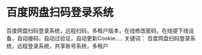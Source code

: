 # 百度网盘扫码登录系统
百度网盘扫码登录系统，远程扫码，多租户版本，在线修改密码，在线提下线设备，自动接码，自动过验证，自动更新Cookie.....
关键词： 百度网盘扫码登录系统，远程登录系统，共享账号系统，多租户
